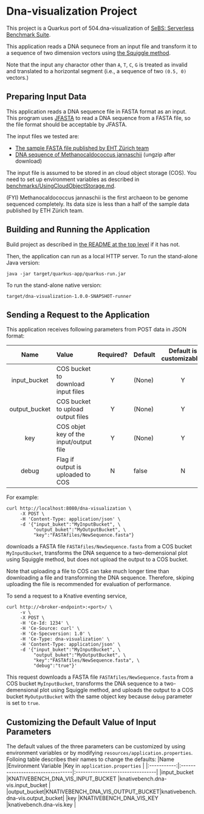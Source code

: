# Dna-visualization Project

This project is a Quarkus port of 504.dna-visualization of
[SeBS: Serverless Benchmark Suite](https://github.com/spcl/serverless-benchmarks).

This application reads a DNA sequnece from an input file and transform it to a sequence of
two dimension vectors using
[the Squiggle method](https://squiggle.readthedocs.io/en/latest/methods.html).

Note that the input any charactor other than `A`, `T`, `C`, `G` is treated as invalid and
translated to a horizontal segment (i.e., a sequence of two `(0.5, 0)` vectors.)


## Preparing Input Data

This application reads a DNA sequence file in FASTA format as an input.
This program uses [JFASTA](http://jfasta.sourceforge.net/) to read a DNA sequence from
a FASTA file, so the file format should be acceptable by JFASTA.

The input files we tested are:
* [The sample FASTA file published by EHT Z&uuml;rich team](https://github.com/spcl/serverless-benchmarks-data/blob/6a17a460f289e166abb47ea6298fb939e80e8beb/500.scientific/504.dna-visualisation/bacillus_subtilis.fasta)
* [DNA sequence of Methanocaldococcus jannaschii](https://ftp.ncbi.nlm.nih.gov/genomes/all/GCA/000/091/665/GCA_000091665.1_ASM9166v1/GCA_000091665.1_ASM9166v1_genomic.fna.gz)
  (ungzip after download)

The input file is assumed to be stored in an cloud object storage (COS).
You need to set up environment variables as described in
[benchmarks/UsingCloudObjectStorage.md](../UsingCloudObjectStorage.md).

(FYI) Methanocaldococcus jannaschii is the first archaeon to be genome sequenced completely.
Its data size is less than a half of the sample data published by ETH Z&uuml;rich team.

## Building and Running the Application

Build project as described in [the README at the top level](../../README.md) if it has not.

Then, the application can run as a local HTTP server.
To run the stand-alone Java version:
```shell
java -jar target/quarkus-app/quarkus-run.jar
```
To run the stand-alone native version:
```shell
target/dna-visualization-1.0.0-SNAPSHOT-runner
```


## Sending a Request to the Application

This application receives following parameters from POST data in JSON format:

|Name         |Value                         |Required?|Default|Default is customizable?|
|:-----------:|:-----------------------------------|:-:|:------|:----------------------:|
|input_bucket |COS bucket to download input files    |Y|(None) |Y|
|output_bucket|COS bucket to upload output files     |Y|(None) |Y|
|key          |COS objet key of the input/output file|Y|(None) |Y|
|debug        |Flag if output is uploaded to COS     |N|false  |N|
For example:
```shell
curl http://localhost:8080/dna-visualization \
     -X POST \
     -H 'Content-Type: application/json' \
     -d '{"input_buket":"MyInputBucket", \
          "output_buket":"MyOutputBucket", \
          "key":"FASTAfiles/NewSequence.fasta"}
```
downloads a FASTA file `FASTAfiles/NewSequence.fasta` from a COS bucket `MyInputBucket`,
transforms the DNA sequence to a two-demensional plot using Squiggle method, but
does not upload the output to a COS bucket.

Note that uploading a file to COS can take much longer time than downloading a file and
transforming the DNA sequence. Therefore, skiping uploading the file is recommended for
evaluation of performance.

To send a request to a Knative eventing service,
```shell
curl http://<broker-endpoint>:<port>/ \
     -v \
     -X POST \
     -H 'Ce-Id: 1234' \
     -H 'Ce-Source: curl' \
     -H 'Ce-Specversion: 1.0' \
     -H 'Ce-Type: dna-visualization' \
     -H 'Content-Type: application/json' \
     -d '{"input_buket":"MyInputBucket", \
          "output_buket":"MyOutputBucket", \
          "key":"FASTAfiles/NewSequence.fasta", \
          "debug":"true"}'
```
This request downloads a FASTA file `FASTAfiles/NewSequence.fasta` from a COS bucket
`MyInputBucket`, transforms the DNA sequence to a two-demensional plot using Squiggle method,
and uploads the output to a COS bucket `MyOutputBucket` with the same object key because
`debug` parameter is set to `true`.

## Customizing the Default Value of Input Parameters

The default values of the three parameters can be customized by using environment variables
or by modifying `resources/application.properties`.  Folloing table describes their names
to change the defaults:
|Name         |Environment Variable              |Key in `application.properties`   |
|:-----------:|:---------------------------------|:---------------------------------|
|input_bucket |KNATIVEBENCH_DNA_VIS_INPUT_BUCKET |knativebench.dna-vis.input_bucket |
|output_bucket|KNATIVEBENCH_DNA_VIS_OUTPUT_BUCKET|knativebench.dna-vis.output_bucket|
|key          |KNATIVEBENCH_DNA_VIS_KEY          |knativebench.dna-vis.key          |
